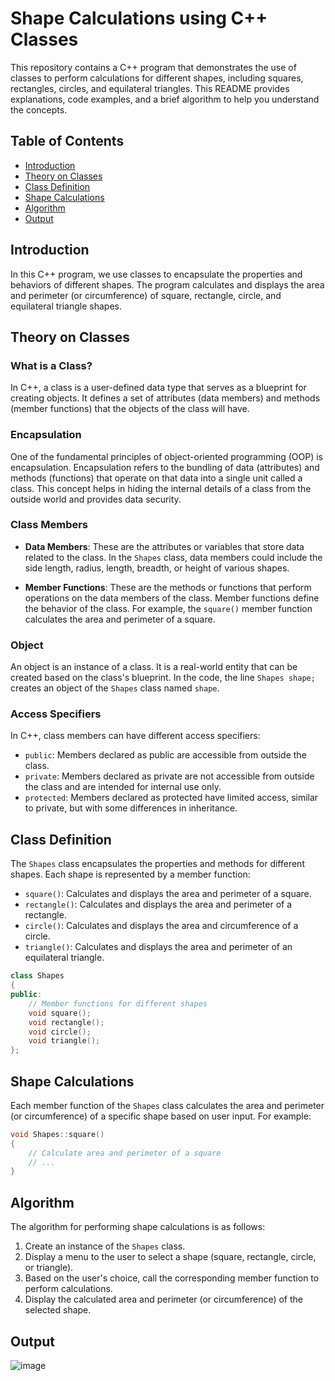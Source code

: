 
# Shape Calculations using C++ Classes

This repository contains a C++ program that demonstrates the use of classes to perform calculations for different shapes, including squares, rectangles, circles, and equilateral triangles. This README provides explanations, code examples, and a brief algorithm to help you understand the concepts.

## Table of Contents
- [Introduction](#introduction)
- [Theory on Classes](#theory-on-classes)
- [Class Definition](#class-definition)
- [Shape Calculations](#shape-calculations)
- [Algorithm](#algorithm)
- [Output](#output)


## Introduction

In this C++ program, we use classes to encapsulate the properties and behaviors of different shapes. The program calculates and displays the area and perimeter (or circumference) of square, rectangle, circle, and equilateral triangle shapes.

## Theory on Classes

### What is a Class?

In C++, a class is a user-defined data type that serves as a blueprint for creating objects. It defines a set of attributes (data members) and methods (member functions) that the objects of the class will have.

### Encapsulation

One of the fundamental principles of object-oriented programming (OOP) is encapsulation. Encapsulation refers to the bundling of data (attributes) and methods (functions) that operate on that data into a single unit called a class. This concept helps in hiding the internal details of a class from the outside world and provides data security.

### Class Members

- **Data Members**: These are the attributes or variables that store data related to the class. In the `Shapes` class, data members could include the side length, radius, length, breadth, or height of various shapes.

- **Member Functions**: These are the methods or functions that perform operations on the data members of the class. Member functions define the behavior of the class. For example, the `square()` member function calculates the area and perimeter of a square.

### Object

An object is an instance of a class. It is a real-world entity that can be created based on the class's blueprint. In the code, the line `Shapes shape;` creates an object of the `Shapes` class named `shape`.

### Access Specifiers

In C++, class members can have different access specifiers:
- `public`: Members declared as public are accessible from outside the class.
- `private`: Members declared as private are not accessible from outside the class and are intended for internal use only.
- `protected`: Members declared as protected have limited access, similar to private, but with some differences in inheritance.

## Class Definition

The `Shapes` class encapsulates the properties and methods for different shapes. Each shape is represented by a member function:

- `square()`: Calculates and displays the area and perimeter of a square.
- `rectangle()`: Calculates and displays the area and perimeter of a rectangle.
- `circle()`: Calculates and displays the area and circumference of a circle.
- `triangle()`: Calculates and displays the area and perimeter of an equilateral triangle.

```cpp
class Shapes
{
public:
    // Member functions for different shapes
    void square();
    void rectangle();
    void circle();
    void triangle();
};
```

## Shape Calculations

Each member function of the `Shapes` class calculates the area and perimeter (or circumference) of a specific shape based on user input. For example:

```cpp
void Shapes::square()
{
    // Calculate area and perimeter of a square
    // ...
}
```

## Algorithm

The algorithm for performing shape calculations is as follows:

1. Create an instance of the `Shapes` class.
2. Display a menu to the user to select a shape (square, rectangle, circle, or triangle).
3. Based on the user's choice, call the corresponding member function to perform calculations.
4. Display the calculated area and perimeter (or circumference) of the selected shape.

## Output

![image](https://github.com/Pranav18062004/CPP-Classes/assets/79793482/a5d48acb-b70f-4420-b2d6-ed11a24de98f)
